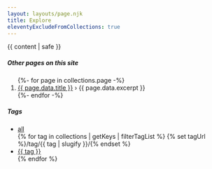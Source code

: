 ```yaml
---
layout: layouts/page.njk
title: Explore
eleventyExcludeFromCollections: true
---
```


{{ content | safe }}

<h5>Other pages on this site</h5>
<ol>
{%- for page in collections.page -%}
<li><a href="{{page.url}}">{{ page.data.title }}</a> › {{ page.data.excerpt }}</li>
{%- endfor -%}
</ol>

<h5>Tags</h5>
<ul class="tagcloud">
<li><a href="/blog/">all</a></li>
{% for tag in collections | getKeys | filterTagList %}
{% set tagUrl %}/tag/{{ tag | slugify }}/{% endset %}
<li><a href="/tag/{{tag}}" >{{ tag }}</a></li>
{% endfor %}</ul>